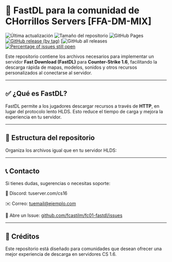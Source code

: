 # 🎯 FastDL para la comunidad de CHorrillos Servers [FFA-DM-MIX]
 
![Última actualización](https://img.shields.io/github/last-commit/fcastilm/fc01-fastdl?label=Última%20actualización)
![Tamaño del repositorio](https://img.shields.io/github/repo-size/fcastilm/fc01-fastdl?label=Tamaño%20del%20repositorio)
![GitHub Pages](https://img.shields.io/badge/GitHub%20Pages-Activo-brightgreen)
[![GitHub release (by tag)](https://img.shields.io/github/downloads/rehlds/ReHLDS/latest/total)](https://github.com/rehlds/ReHLDS/releases/latest) 
[![GitHub all releases](https://img.shields.io/github/downloads/rehlds/ReHLDS/total) 
[![Percentage of issues still open](http://isitmaintained.com/badge/open/rehlds/ReHLDS.svg)](http://isitmaintained.com/project/rehlds/ReHLDS "Percentage of issues still open")
 
Este repositorio contiene los archivos necesarios para implementar un servidor **Fast Download (FastDL)** para **Counter-Strike 1.6**, facilitando la descarga rápida de mapas, modelos, sonidos y otros recursos personalizados al conectarse al servidor.
 
---
 
## ✅ ¿Qué es FastDL?
 
FastDL permite a los jugadores descargar recursos a través de **HTTP**, en lugar del protocolo lento HLDS. Esto reduce el tiempo de carga y mejora la experiencia en tu servidor.
 
---
 
## 📂 Estructura del repositorio
 
Organiza los archivos igual que en tu servidor HLDS:

---

## 📞 Contacto
Si tienes dudas, sugerencias o necesitas soporte:


💬 Discord: tuserver.com/cs16


✉️ Correo: tuemail@ejemplo.com


📁 Abre un Issue: [github.com/fcastilm/fc01-fastdl/issues](https://github.com/fcastilm/fc01-fastdl/issues)
<!--
---

## 🦜 Transportes LORO
Un agradecimiento para transportes loro y su gerente general Frank John Osco Balta Quiros Suarez

<!--![Imagen del proyecto](loro.jpg) 
<img src="loro.jpg" width="30%" height="auto" />
-->
---

## 🧠 Créditos
Este repositorio está diseñado para comunidades que desean ofrecer una mejor experiencia de descarga en servidores CS 1.6.
